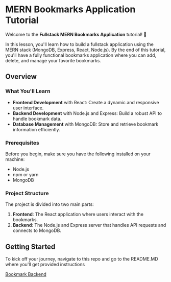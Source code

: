 # MERN Bookmarks Application Tutorial

Welcome to the **Fullstack MERN Bookmarks Application** tutorial! 🎉

In this lesson, you'll learn how to build a fullstack application using the MERN stack (MongoDB, Express, React, Node.js). By the end of this tutorial, you'll have a fully functional bookmarks application where you can add, delete, and manage your favorite bookmarks.

## Overview

### What You'll Learn

- **Frontend Development** with React: Create a dynamic and responsive user interface.
- **Backend Development** with Node.js and Express: Build a robust API to handle bookmark data.
- **Database Management** with MongoDB: Store and retrieve bookmark information efficiently.

### Prerequisites

Before you begin, make sure you have the following installed on your machine:

- Node.js
- npm or yarn
- MongoDB

### Project Structure

The project is divided into two main parts:

1. **Frontend**: The React application where users interact with the bookmarks.
2. **Backend**: The Node.js and Express server that handles API requests and connects to MongoDB.

## Getting Started

To kick off your journey, navigate to this repo and go to the README.MD where you'll get provided instructions

[Bookmark Backend](https://github.com/JoshuaMillerCode/bookmark-backend)

